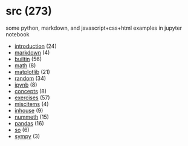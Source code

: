 # src (273)
some python, markdown, and javascript+css+html examples in jupyter notebook

+ [introduction](introduction/README.md) (24)
+ [markdown](markdown/README.md) (4)
+ [builtin](builtin/README.md) (56)
+ [math](math/README.md) (8)
+ [matplotlib](matplotlib/README.md) (21)
+ [random](random/README.md) (34)
+ [ipynb](ipynb/README.md) (8)
+ [concepts](concepts/README.md) (8)
+ [exercises](exercises/README.md) (57)
+ [miscitems](miscitems/README.md) (4)
+ [inhouse](inhouse/README.md) (9)
+ [nummeth](nummeth/README.md) (15)
+ [pandas](pandas/README.md) (16)
+ [so](so/README.md) (6)
+ [sympy](sympy/README.md) (3)
